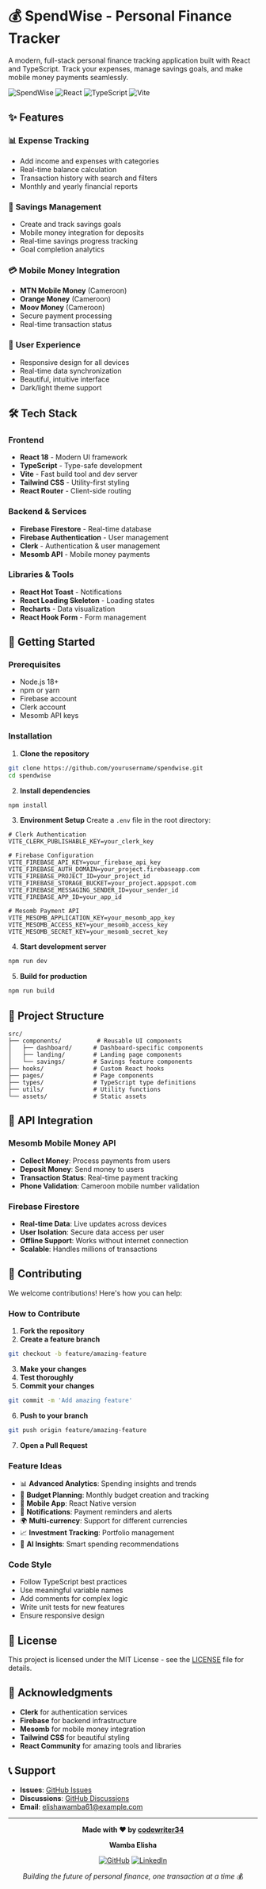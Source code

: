# 💰 SpendWise - Personal Finance Tracker

A modern, full-stack personal finance tracking application built with React and TypeScript. Track your expenses, manage savings goals, and make mobile money payments seamlessly.

![SpendWise](https://img.shields.io/badge/SpendWise-Finance%20Tracker-blue?style=for-the-badge&logo=react)
![React](https://img.shields.io/badge/React-18.0.0-blue?style=for-the-badge&logo=react)
![TypeScript](https://img.shields.io/badge/TypeScript-5.0.0-blue?style=for-the-badge&logo=typescript)
![Vite](https://img.shields.io/badge/Vite-7.1.2-purple?style=for-the-badge&logo=vite)

## ✨ Features

### 📊 **Expense Tracking**
- Add income and expenses with categories
- Real-time balance calculation
- Transaction history with search and filters
- Monthly and yearly financial reports

### 🎯 **Savings Management**
- Create and track savings goals
- Mobile money integration for deposits
- Real-time savings progress tracking
- Goal completion analytics

### 💳 **Mobile Money Integration**
- **MTN Mobile Money** (Cameroon)
- **Orange Money** (Cameroon)
- **Moov Money** (Cameroon)
- Secure payment processing
- Real-time transaction status

### 📱 **User Experience**
- Responsive design for all devices
- Real-time data synchronization
- Beautiful, intuitive interface
- Dark/light theme support

## 🛠️ Tech Stack

### **Frontend**
- **React 18** - Modern UI framework
- **TypeScript** - Type-safe development
- **Vite** - Fast build tool and dev server
- **Tailwind CSS** - Utility-first styling
- **React Router** - Client-side routing

### **Backend & Services**
- **Firebase Firestore** - Real-time database
- **Firebase Authentication** - User management
- **Clerk** - Authentication & user management
- **Mesomb API** - Mobile money payments

### **Libraries & Tools**
- **React Hot Toast** - Notifications
- **React Loading Skeleton** - Loading states
- **Recharts** - Data visualization
- **React Hook Form** - Form management

## 🚀 Getting Started

### **Prerequisites**
- Node.js 18+ 
- npm or yarn
- Firebase account
- Clerk account
- Mesomb API keys

### **Installation**

1. **Clone the repository**
```bash
git clone https://github.com/yourusername/spendwise.git
cd spendwise
```

2. **Install dependencies**
```bash
npm install
```

3. **Environment Setup**
Create a `.env` file in the root directory:
```env
# Clerk Authentication
VITE_CLERK_PUBLISHABLE_KEY=your_clerk_key

# Firebase Configuration
VITE_FIREBASE_API_KEY=your_firebase_api_key
VITE_FIREBASE_AUTH_DOMAIN=your_project.firebaseapp.com
VITE_FIREBASE_PROJECT_ID=your_project_id
VITE_FIREBASE_STORAGE_BUCKET=your_project.appspot.com
VITE_FIREBASE_MESSAGING_SENDER_ID=your_sender_id
VITE_FIREBASE_APP_ID=your_app_id

# Mesomb Payment API
VITE_MESOMB_APPLICATION_KEY=your_mesomb_app_key
VITE_MESOMB_ACCESS_KEY=your_mesomb_access_key
VITE_MESOMB_SECRET_KEY=your_mesomb_secret_key
```

4. **Start development server**
```bash
npm run dev
```

5. **Build for production**
```bash
npm run build
```

## 📁 Project Structure

```
src/
├── components/          # Reusable UI components
│   ├── dashboard/      # Dashboard-specific components
│   ├── landing/        # Landing page components
│   └── savings/        # Savings feature components
├── hooks/              # Custom React hooks
├── pages/              # Page components
├── types/              # TypeScript type definitions
├── utils/              # Utility functions
└── assets/             # Static assets
```

## 🔧 API Integration

### **Mesomb Mobile Money API**
- **Collect Money**: Process payments from users
- **Deposit Money**: Send money to users
- **Transaction Status**: Real-time payment tracking
- **Phone Validation**: Cameroon mobile number validation

### **Firebase Firestore**
- **Real-time Data**: Live updates across devices
- **User Isolation**: Secure data access per user
- **Offline Support**: Works without internet connection
- **Scalable**: Handles millions of transactions

## 🤝 Contributing

We welcome contributions! Here's how you can help:

### **How to Contribute**

1. **Fork the repository**
2. **Create a feature branch**
```bash
git checkout -b feature/amazing-feature
```

3. **Make your changes**
4. **Test thoroughly**
5. **Commit your changes**
```bash
git commit -m 'Add amazing feature'
```

6. **Push to your branch**
```bash
git push origin feature/amazing-feature
```

7. **Open a Pull Request**

### **Feature Ideas**
- 📊 **Advanced Analytics**: Spending insights and trends
- 🎯 **Budget Planning**: Monthly budget creation and tracking
- 📱 **Mobile App**: React Native version
- 🔔 **Notifications**: Payment reminders and alerts
- 🌍 **Multi-currency**: Support for different currencies
- 📈 **Investment Tracking**: Portfolio management
- 🤖 **AI Insights**: Smart spending recommendations

### **Code Style**
- Follow TypeScript best practices
- Use meaningful variable names
- Add comments for complex logic
- Write unit tests for new features
- Ensure responsive design

## 📄 License

This project is licensed under the MIT License - see the [LICENSE](LICENSE) file for details.

## 🙏 Acknowledgments

- **Clerk** for authentication services
- **Firebase** for backend infrastructure
- **Mesomb** for mobile money integration
- **Tailwind CSS** for beautiful styling
- **React Community** for amazing tools and libraries

## 📞 Support

- **Issues**: [GitHub Issues](https://github.com/codewriter34/SpendWise/issues)
- **Discussions**: [GitHub Discussions](https://github.com/codewriter34/SpendWise/discussions)
- **Email**: elishawamba61@example.com

---

<div align="center">

**Made with ❤️ by [codewriter34](https://github.com/codewriter34)**

**Wamba Elisha**

[![GitHub](https://img.shields.io/badge/GitHub-codewriter34-black?style=for-the-badge&logo=github)](https://github.com/codewriter34)
[![LinkedIn](https://img.shields.io/badge/LinkedIn-Wamba%20Elisha-blue?style=for-the-badge&logo=linkedin)](https://linkedin.com/in/wamba-elisha)

*Building the future of personal finance, one transaction at a time* 💰

</div>
